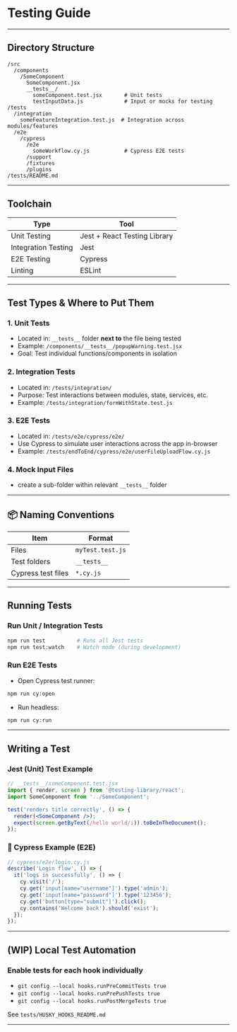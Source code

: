 ﻿
# Testing Guide

---

## Directory Structure

```
/src
  /components
    /SomeComponent
      SomeComponent.jsx
      __tests__/
        someComponent.test.jsx       # Unit tests
        testInputData.js             # Input or mocks for testing
/tests
  /integration
    someFeatureIntegration.test.js  # Integration across modules/features
  /e2e
    /cypress
      /e2e
        someWorkflow.cy.js           # Cypress E2E tests
      /support
      /fixtures
      /plugins
/tests/README.md                    
```

---

## Toolchain

| Type                | Tool                      |
|---------------------|---------------------------|
| Unit Testing        | Jest + React Testing Library |
| Integration Testing | Jest                      |
| E2E Testing         | Cypress                   |
| Linting             | ESLint                    |

---

## Test Types & Where to Put Them

### 1. Unit Tests
- Located in: `__tests__` folder **next to** the file being tested
- Example: `/components/__tests__/popupWarning.test.jsx`
- Goal: Test individual functions/components in isolation

### 2. Integration Tests
- Located in: `/tests/integration/`
- Purpose: Test interactions between modules, state, services, etc.
- Example: `/tests/integration/formWithState.test.js`

### 3. E2E Tests
- Located in: `/tests/e2e/cypress/e2e/`
- Use Cypress to simulate user interactions across the app in-browser
- Example: `/tests/endToEnd/cypress/e2e/userFileUploadFlow.cy.js`

### 4. Mock Input Files
- create a sub-folder within relevant `__tests__` folder

---

## 📦 Naming Conventions

| Item                | Format           |
|---------------------|------------------|
| Files               | `myTest.test.js` |
| Test folders        | `__tests__`      |
| Cypress test files  | `*.cy.js`        |

---

##  Running Tests

### Run Unit / Integration Tests
```bash
npm run test          # Runs all Jest tests
npm run test:watch    # Watch mode (during development)
```

###  Run E2E Tests
- Open Cypress test runner:
```bash
npm run cy:open
```

- Run headless:
```bash
npm run cy:run
```

---

## Writing a Test

### Jest (Unit) Test Example
```jsx
// __tests__/someComponent.test.jsx
import { render, screen } from '@testing-library/react';
import SomeComponent from '../SomeComponent';

test('renders title correctly', () => {
  render(<SomeComponent />);
  expect(screen.getByText(/hello world/i)).toBeInTheDocument();
});
```

### 🧪 Cypress Example (E2E)
```js
// cypress/e2e/login.cy.js
describe('Login flow', () => {
  it('logs in successfully', () => {
    cy.visit('/');
    cy.get('input[name="username"]').type('admin');
    cy.get('input[name="password"]').type('123456');
    cy.get('button[type="submit"]').click();
    cy.contains('Welcome back').should('exist');
  });
});
```

---

## (WIP) Local Test Automation

### Enable tests for each hook individually
- `git config --local hooks.runPreCommitTests true`
- `git config --local hooks.runPrePushTests true`
- `git config --local hooks.runPostMergeTests true`

See `tests/HUSKY_HOOKS_README.md`

---
